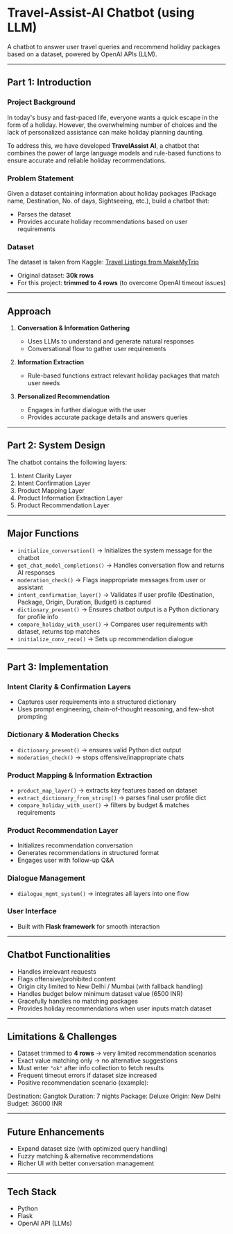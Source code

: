 # Travel-Assist-AI Chatbot (using LLM)

A chatbot to answer user travel queries and recommend holiday packages based on a dataset, powered by OpenAI APIs (LLM).

---

## Part 1: Introduction

### Project Background
In today's busy and fast-paced life, everyone wants a quick escape in the form of a holiday. However, the overwhelming number of choices and the lack of personalized assistance can make holiday planning daunting.  

To address this, we have developed **TravelAssist AI**, a chatbot that combines the power of large language models and rule-based functions to ensure accurate and reliable holiday recommendations.  

### Problem Statement
Given a dataset containing information about holiday packages (Package name, Destination, No. of days, Sightseeing, etc.), build a chatbot that:
- Parses the dataset  
- Provides accurate holiday recommendations based on user requirements  

### Dataset
The dataset is taken from Kaggle: [Travel Listings from MakeMyTrip](https://www.kaggle.com/datasets/promptcloud/travel-listing-from-makemytrip)

- Original dataset: **30k rows**  
- For this project: **trimmed to 4 rows** (to overcome OpenAI timeout issues)  

---

## Approach

1. **Conversation & Information Gathering**  
   - Uses LLMs to understand and generate natural responses  
   - Conversational flow to gather user requirements  

2. **Information Extraction**  
   - Rule-based functions extract relevant holiday packages that match user needs  

3. **Personalized Recommendation**  
   - Engages in further dialogue with the user  
   - Provides accurate package details and answers queries  

---

## Part 2: System Design

The chatbot contains the following layers:
1. Intent Clarity Layer  
2. Intent Confirmation Layer  
3. Product Mapping Layer  
4. Product Information Extraction Layer  
5. Product Recommendation Layer  

---

## Major Functions

- `initialize_conversation()` → Initializes the system message for the chatbot  
- `get_chat_model_completions()` → Handles conversation flow and returns AI responses  
- `moderation_check()` → Flags inappropriate messages from user or assistant  
- `intent_confirmation_layer()` → Validates if user profile (Destination, Package, Origin, Duration, Budget) is captured  
- `dictionary_present()` → Ensures chatbot output is a Python dictionary for profile info  
- `compare_holiday_with_user()` → Compares user requirements with dataset, returns top matches  
- `initialize_conv_reco()` → Sets up recommendation dialogue  

---

## Part 3: Implementation

### Intent Clarity & Confirmation Layers
- Captures user requirements into a structured dictionary  
- Uses prompt engineering, chain-of-thought reasoning, and few-shot prompting  

### Dictionary & Moderation Checks
- `dictionary_present()` → ensures valid Python dict output  
- `moderation_check()` → stops offensive/inappropriate chats  

### Product Mapping & Information Extraction
- `product_map_layer()` → extracts key features based on dataset  
- `extract_dictionary_from_string()` → parses final user profile dict  
- `compare_holiday_with_user()` → filters by budget & matches requirements  

### Product Recommendation Layer
- Initializes recommendation conversation  
- Generates recommendations in structured format  
- Engages user with follow-up Q&A  

### Dialogue Management
- `dialogue_mgmt_system()` → integrates all layers into one flow  

### User Interface
- Built with **Flask framework** for smooth interaction  

---

## Chatbot Functionalities

- Handles irrelevant requests  
- Flags offensive/prohibited content  
- Origin city limited to New Delhi / Mumbai (with fallback handling)  
- Handles budget below minimum dataset value (6500 INR)  
- Gracefully handles no matching packages  
- Provides holiday recommendations when user inputs match dataset  

---

## Limitations & Challenges

- Dataset trimmed to **4 rows** → very limited recommendation scenarios  
- Exact value matching only → no alternative suggestions  
- Must enter `"ok"` after info collection to fetch results  
- Frequent timeout errors if dataset size increased  
- Positive recommendation scenario (example):


Destination: Gangtok
Duration: 7 nights
Package: Deluxe
Origin: New Delhi
Budget: 36000 INR


---

## Future Enhancements

- Expand dataset size (with optimized query handling)  
- Fuzzy matching & alternative recommendations  
- Richer UI with better conversation management  

---

## Tech Stack

- Python  
- Flask  
- OpenAI API (LLMs)  
